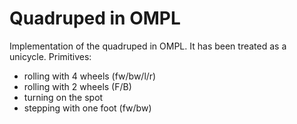 # Quadruped in OMPL

Implementation of the quadruped in OMPL. It has been treated as a unicycle. Primitives:
- rolling with 4 wheels (fw/bw/l/r)
- rolling with 2 wheels (F/B)
- turning on the spot
- stepping with one foot (fw/bw)
